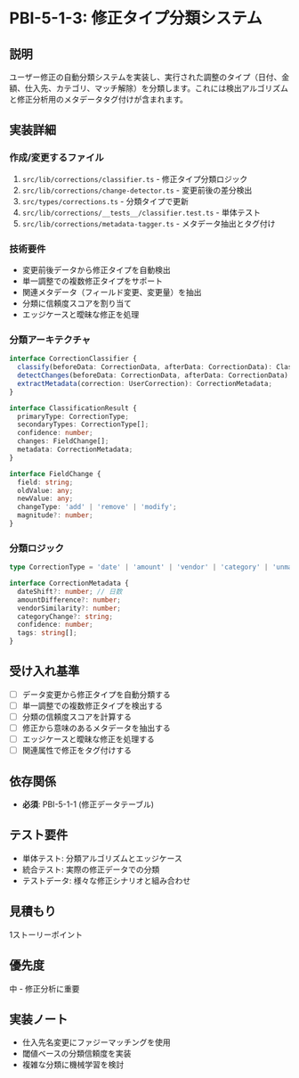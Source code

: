 # PBI-5-1-3: 修正タイプ分類システム

## 説明

ユーザー修正の自動分類システムを実装し、実行された調整のタイプ（日付、金額、仕入先、カテゴリ、マッチ解除）を分類します。これには検出アルゴリズムと修正分析用のメタデータタグ付けが含まれます。

## 実装詳細

### 作成/変更するファイル

1. `src/lib/corrections/classifier.ts` - 修正タイプ分類ロジック
2. `src/lib/corrections/change-detector.ts` - 変更前後の差分検出
3. `src/types/corrections.ts` - 分類タイプで更新
4. `src/lib/corrections/__tests__/classifier.test.ts` - 単体テスト
5. `src/lib/corrections/metadata-tagger.ts` - メタデータ抽出とタグ付け

### 技術要件

- 変更前後データから修正タイプを自動検出
- 単一調整での複数修正タイプをサポート
- 関連メタデータ（フィールド変更、変更量）を抽出
- 分類に信頼度スコアを割り当て
- エッジケースと曖昧な修正を処理

### 分類アーキテクチャ

```typescript
interface CorrectionClassifier {
  classify(beforeData: CorrectionData, afterData: CorrectionData): ClassificationResult;
  detectChanges(beforeData: CorrectionData, afterData: CorrectionData): FieldChange[];
  extractMetadata(correction: UserCorrection): CorrectionMetadata;
}

interface ClassificationResult {
  primaryType: CorrectionType;
  secondaryTypes: CorrectionType[];
  confidence: number;
  changes: FieldChange[];
  metadata: CorrectionMetadata;
}

interface FieldChange {
  field: string;
  oldValue: any;
  newValue: any;
  changeType: 'add' | 'remove' | 'modify';
  magnitude?: number;
}
```

### 分類ロジック

```typescript
type CorrectionType = 'date' | 'amount' | 'vendor' | 'category' | 'unmatch';

interface CorrectionMetadata {
  dateShift?: number; // 日数
  amountDifference?: number;
  vendorSimilarity?: number;
  categoryChange?: string;
  confidence: number;
  tags: string[];
}
```

## 受け入れ基準

- [ ] データ変更から修正タイプを自動分類する
- [ ] 単一調整での複数修正タイプを検出する
- [ ] 分類の信頼度スコアを計算する
- [ ] 修正から意味のあるメタデータを抽出する
- [ ] エッジケースと曖昧な修正を処理する
- [ ] 関連属性で修正をタグ付けする

## 依存関係

- **必須**: PBI-5-1-1 (修正データテーブル)

## テスト要件

- 単体テスト: 分類アルゴリズムとエッジケース
- 統合テスト: 実際の修正データでの分類
- テストデータ: 様々な修正シナリオと組み合わせ

## 見積もり

1ストーリーポイント

## 優先度

中 - 修正分析に重要

## 実装ノート

- 仕入先名変更にファジーマッチングを使用
- 閾値ベースの分類信頼度を実装
- 複雑な分類に機械学習を検討
